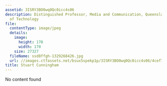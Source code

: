 ```yaml
---
assetid: 3ISRY3BO0wq0Qc0icc4s06
description: Distinguished Professor, Media and Communication, Queensland University
  of Technology
file:
  contentType: image/jpeg
  details:
    image:
      height: 170
      width: 170
    size: 27327
  fileName: ssd8ffgh-1329268426.jpg
  url: //images.ctfassets.net/bsux5spekp1p/3ISRY3BO0wq0Qc0icc4s06/4cef70ba02614f67ea8316ed395df0e7/ssd8ffgh-1329268426.jpg
title: Stuart Cunningham
---
```

No content found